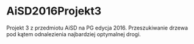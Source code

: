 # AiSD2016Projekt3
Projekt 3 z przedmiotu AiSD na PG edycja 2016. Przeszukiwanie drzewa pod kątem odnalezienia najbardziej optymalnej drogi.
